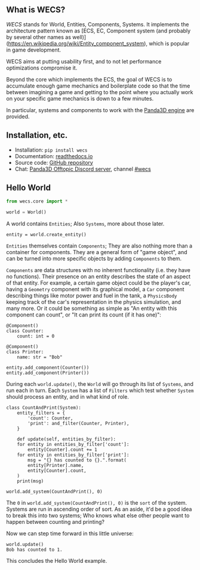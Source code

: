 What is WECS?
-------------

*WECS* stands for World, Entities, Components, Systems. It implements
the architecture pattern known as [ECS, EC, Component system (and
probably by several other names as well)]
(https://en.wikipedia.org/wiki/Entity_component_system), which is
popular in game development.

WECS aims at putting usability first, and to not let performance
optimizations compromise it.

Beyond the core which implements the ECS, the goal of WECS is to
accumulate enough game mechanics and boilerplate code so that the time
between imagining a game and getting to the point where you actually
work on your specific game mechanics is down to a few minutes.

In particular, systems and components to work with the
[Panda3D engine](https://www.panda3d.org/) are provided.


Installation, etc.
------------------

* Installation: `pip install wecs`
* Documentation: [readthedocs.io](https://wecs.readthedocs.io/en/latest/)
* Source code: [GitHub repository](https://github.com/TheCheapestPixels/wecs)
* Chat: [Panda3D Offtopic Discord server](https://discord.gg/pcR4ZTS),
  channel [#wecs](https://discord.com/channels/722508679118848012/722510686474731651)


Hello World
-----------

```python
from wecs.core import *

world = World()
```

A world contains `Entities`; Also `Systems`, more about those later.

    entity = world.create_entity()

`Entities` themselves contain `Components`; They are also nothing more
than a container for components. They are a general form of
"game object", and can be turned into more specific objects by adding
`Components` to them.

`Components` are data structures with no inherent functionality (i.e.
they have no functions). Their presence on an entity describes the state
of an aspect of that entity. For example, a certain game object could be
the player's car, having a `Geometry` component with its graphical
model, a `Car` component describing things like motor power and fuel in
the tank, a `PhysicsBody` keeping track of the car's representation in
the physics simulation, and many more. Or it could be something as
simple as "An entity with this component can count", or "It can print
its count (if it has one)":

    @Component()
    class Counter:
        count: int = 0

    @Component()
    class Printer:
        name: str = "Bob"

    entity.add_component(Counter())
    entity.add_component(Printer())

During each `world.update()`, the `World` will go through its list of
`Systems`, and run each in turn. Each `System` has a list of `Filters`
which test whether `System` should process an entity, and in what kind
of role.

    class CountAndPrint(System):
        entity_filters = {
            'count': Counter,
            'print': and_filter(Counter, Printer),
        }

        def update(self, entities_by_filter):
	    for entity in entities_by_filter['count']:
	        entity[Counter].count += 1
	    for entity in entities_by_filter['print']:
	        msg = "{} has counted to {}.".format(
		    entity[Printer].name,
		    entity[Counter].count,
		)
		print(msg)

    world.add_system(CountAndPrint(), 0)

The `0` in `world.add_system(CountAndPrint(), 0)` is the `sort` of the
system. Systems are run in ascending order of sort. As an aside, it'd be
a good idea to break this into two systems; Who knows what else other
people want to happen between counting and printing?

Now we can step time forward in this little universe:

    world.update()
    Bob has counted to 1.

This concludes the Hello World example.
